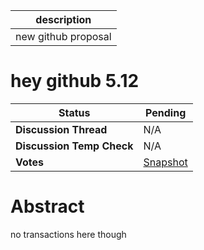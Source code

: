| description         |
| ------------------- |
| new github proposal |

# hey github 5.12

  
  | **Status**            | Pending                                                                                                                                      |
  | --------------------- | ------------------------------------------------------------------------------------------------------------------------------------------- |
  | **Discussion Thread** |  N/A                                                                                              |
  | **Discussion Temp Check** |  N/A                                                                                              |
  | **Votes**             | [Snapshot](https://snapshot.org/#/ens.eth/proposal/2)                                                                                                                                     |
  

# Abstract 
 no transactions here though